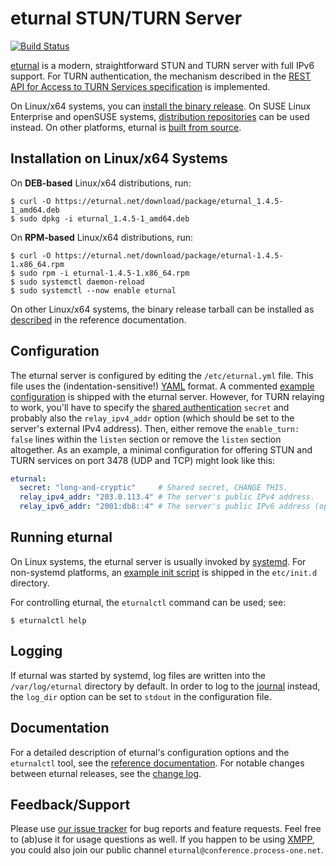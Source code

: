 # eturnal STUN/TURN Server

[![Build Status](https://travis-ci.com/processone/eturnal.svg?branch=master)][1]

[eturnal][2] is a modern, straightforward STUN and TURN server with full IPv6
support. For TURN authentication, the mechanism described in the [REST API for
Access to TURN Services specification][3] is implemented.

On Linux/x64 systems, you can [install the binary
release](#installation-on-linuxx64-systems). On SUSE Linux Enterprise and
openSUSE systems, [distribution repositories][4] can be used instead. On other
platforms, eturnal is [built from source][5].

## Installation on Linux/x64 Systems

On **DEB-based** Linux/x64 distributions, run:

    $ curl -O https://eturnal.net/download/package/eturnal_1.4.5-1_amd64.deb
    $ sudo dpkg -i eturnal_1.4.5-1_amd64.deb

On **RPM-based** Linux/x64 distributions, run:

    $ curl -O https://eturnal.net/download/package/eturnal-1.4.5-1.x86_64.rpm
    $ sudo rpm -i eturnal-1.4.5-1.x86_64.rpm
    $ sudo systemctl daemon-reload
    $ sudo systemctl --now enable eturnal

On other Linux/x64 systems, the binary release tarball can be installed as
[described][6] in the reference documentation.

## Configuration

The eturnal server is configured by editing the `/etc/eturnal.yml` file. This
file uses the (indentation-sensitive!) [YAML][7] format. A commented [example
configuration][8] is shipped with the eturnal server. However, for TURN relaying
to work, you'll have to specify the [shared authentication][3] `secret` and
probably also the `relay_ipv4_addr` option (which should be set to the server's
external IPv4 address). Then, either remove the `enable_turn: false` lines
within the `listen` section or remove the `listen` section altogether. As an
example, a minimal configuration for offering STUN and TURN services on port
3478 (UDP and TCP) might look like this:

```yaml
eturnal:
  secret: "long-and-cryptic"     # Shared secret, CHANGE THIS.
  relay_ipv4_addr: "203.0.113.4" # The server's public IPv4 address.
  relay_ipv6_addr: "2001:db8::4" # The server's public IPv6 address (optional).
```

## Running eturnal

On Linux systems, the eturnal server is usually invoked by [systemd][9]. For
non-systemd platforms, an [example init script][10] is shipped in the
`etc/init.d` directory.

For controlling eturnal, the `eturnalctl` command can be used; see:

    $ eturnalctl help

## Logging

If eturnal was started by systemd, log files are written into the
`/var/log/eturnal` directory by default. In order to log to the [journal][11]
instead, the `log_dir` option can be set to `stdout` in the configuration file.

## Documentation

For a detailed description of eturnal's configuration options and the
`eturnalctl` tool, see the [reference documentation][12]. For notable changes
between eturnal releases, see the [change log][13].

## Feedback/Support

Please use [our issue tracker][14] for bug reports and feature requests. Feel
free to (ab)use it for usage questions as well. If you happen to be using
[XMPP][15], you could also join our public channel
`eturnal@conference.process-one.net`.

 [1]: https://travis-ci.org/processone/eturnal
 [2]: https://eturnal.net/
 [3]: https://tools.ietf.org/html/draft-uberti-behave-turn-rest-00
 [4]: https://software.opensuse.org/download/?package=eturnal&project=devel:languages:erlang
 [5]: https://github.com/processone/eturnal/blob/1.4.5/INSTALL.md
 [6]: https://eturnal.net/documentation/#Installation
 [7]: https://en.wikipedia.org/wiki/YAML
 [8]: https://github.com/processone/eturnal/blob/1.4.5/config/eturnal.yml
 [9]: https://www.freedesktop.org/software/systemd/man/systemctl.html
[10]: https://github.com/processone/eturnal/blob/1.4.5/scripts/eturnal.init
[11]: https://www.freedesktop.org/software/systemd/man/systemd-journald.service.html
[12]: https://eturnal.net/documentation/
[13]: https://github.com/processone/eturnal/blob/1.4.5/CHANGELOG.md
[14]: https://github.com/processone/eturnal/issues
[15]: https://xmpp.org
